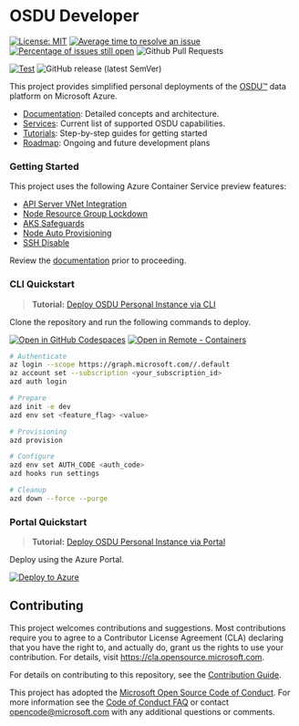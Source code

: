 # OSDU Developer

[![License: MIT](https://img.shields.io/badge/License-MIT-yellow.svg)](https://opensource.org/licenses/MIT)
[![Average time to resolve an issue](http://isitmaintained.com/badge/resolution/azure/osdu-developer.svg)](http://isitmaintained.com/project/azure/osdu-developer "Average time to resolve an issue")
[![Percentage of issues still open](http://isitmaintained.com/badge/open/azure/osdu-developer.svg)](http://isitmaintained.com/project/azure/osdu-developer "Percentage of issues still open")
![Github Pull Requests](https://img.shields.io/github/issues-pr/azure/osdu-developer)

[![Test](https://github.com/Azure/osdu-developer/actions/workflows/test.yml/badge.svg?branch=main)](https://github.com/Azure/osdu-developer/actions/workflows/test.yml)
![GitHub release (latest SemVer)](https://img.shields.io/github/v/release/azure/osdu-developer)

<!-- ![GitHub milestone details](https://img.shields.io/github/milestones/progress/azure/osdu-developer/1) -->
<!-- ![Github Issues](https://img.shields.io/github/issues/azure/osdu-developer) -->
<!-- [![OpenSSF Scorecard](https://api.scorecard.dev/projects/github.com/azure/osdu-developer/badge)](https://scorecard.dev/viewer/?uri=github.com/azure/osdu-developer) -->


This project provides simplified personal deployments of the [OSDU™](https://community.opengroup.org/osdu/platform) data platform on Microsoft Azure.


- [Documentation](https://azure.github.io/osdu-developer/): Detailed concepts and architecture.
- [Services](https://azure.github.io/osdu-developer/services_source/): Current list of supported OSDU capabilities.
- [Tutorials](https://azure.github.io/osdu-developer/tutorial_cli/): Step-by-step guides for getting started
- [Roadmap](https://github.com/orgs/Azure/projects/696/views/2): Ongoing and future development plans


### Getting Started

This project uses the following Azure Container Service preview features:

- [API Server VNet Integration](https://learn.microsoft.com/en-us/azure/aks/api-server-vnet-integration)
- [Node Resource Group Lockdown](https://learn.microsoft.com/en-us/azure/aks/node-resource-group-lockdown)
- [AKS Safeguards](https://learn.microsoft.com/en-us/azure/aks/deployment-safeguards)
- [Node Auto Provisioning](https://learn.microsoft.com/en-us/azure/aks/node-autoprovision?tabs=azure-cli)
- [SSH Disable](https://learn.microsoft.com/en-us/azure/aks/manage-ssh-node-access?tabs=node-shell#disable-ssh-overview)

Review the [documentation](https://azure.github.io/osdu-developer/getting_started/) prior to proceeding.

### CLI Quickstart

> **Tutorial:** [Deploy OSDU Personal Instance via CLI](https://azure.github.io/osdu-developer/tutorial_cli/)

Clone the repository and run the following commands to deploy.

[![Open in GitHub Codespaces](https://img.shields.io/static/v1?style=for-the-badge&label=GitHub+Codespaces&message=Open&color=brightgreen&logo=github)](https://github.com/codespaces/new?skip_quickstart=true&machine=basicLinux32gb&repo=742135816&ref=main&devcontainer_path=.devcontainer%2Fdevcontainer.json&geo=UsEast)
[![Open in Remote - Containers](https://img.shields.io/static/v1?style=for-the-badge&label=Remote%20-%20Containers&message=Open&color=blue&logo=visualstudiocode)](https://vscode.dev/redirect?url=vscode://ms-vscode-remote.remote-containers/cloneInVolume?url=https://github.com/Azure/osdu-developer)

```bash
# Authenticate
az login --scope https://graph.microsoft.com//.default
az account set --subscription <your_subscription_id>
azd auth login

# Prepare
azd init -e dev 
azd env set <feature_flag> <value>

# Provisioning
azd provision

# Configure
azd env set AUTH_CODE <auth_code>
azd hooks run settings

# Cleanup
azd down --force --purge
```

### Portal Quickstart

> **Tutorial:** [Deploy OSDU Personal Instance via Portal](https://azure.github.io/osdu-developer/tutorial_arm/)

Deploy using the Azure Portal.

[![Deploy to Azure](https://aka.ms/deploytoazurebutton)](https://portal.azure.com/#create/Microsoft.Template/uri/https%3A%2F%2Fraw.githubusercontent.com%2FAzure%2Fosdu-developer%2Fmain%2Fazuredeploy.json)

## Contributing

This project welcomes contributions and suggestions. Most contributions require you to agree to a
Contributor License Agreement (CLA) declaring that you have the right to, and actually do, grant us
the rights to use your contribution. For details, visit https://cla.opensource.microsoft.com.

For details on contributing to this repository, see the [Contribution Guide](./CONTRIBUTING.md).

This project has adopted the [Microsoft Open Source Code of Conduct](https://opensource.microsoft.com/codeofconduct/).
For more information see the [Code of Conduct FAQ](https://opensource.microsoft.com/codeofconduct/faq/) or
contact [opencode@microsoft.com](mailto:opencode@microsoft.com) with any additional questions or comments.
